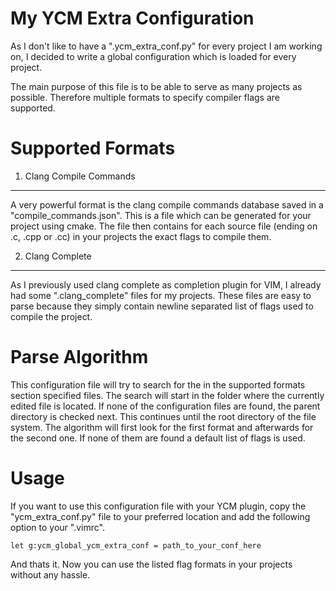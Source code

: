 My YCM Extra Configuration
=========================

As I don't like to have a ".ycm_extra_conf.py" for every project I am working on,
I decided to write a global configuration which is loaded for every project.


The main purpose of this file is to be able to serve as many projects as possible.
Therefore multiple formats to specify compiler flags are supported.


Supported Formats
================

1. Clang Compile Commands
-------------------------
A very powerful format is the clang compile commands database saved in a
"compile_commands.json". This is a file which can be generated for your
project using cmake. The file then contains for each source file (ending
on .c, .cpp or .cc) in your projects the exact flags to compile them.


2. Clang Complete
-----------------
As I previously used clang complete as completion plugin for VIM, I already had some
".clang_complete" files for my projects. These files are easy to parse because they
simply contain newline separated list of flags used to compile the project.


Parse Algorithm
================

This configuration file will try to search for the in the supported formats section specified
files. The search will start in the folder where the currently edited file is located. If none
of the configuration files are found, the parent directory is checked next. This continues
until the root directory of the file system. The algorithm will first look for the first format
and afterwards for the second one. If none of them are found a default list of flags is used.


Usage
=====

If you want to use this configuration file with your YCM plugin, copy the "ycm_extra_conf.py"
file to your preferred location and add the following option to your ".vimrc".

    let g:ycm_global_ycm_extra_conf = path_to_your_conf_here

And thats it. Now you can use the listed flag formats in your projects without any hassle.
